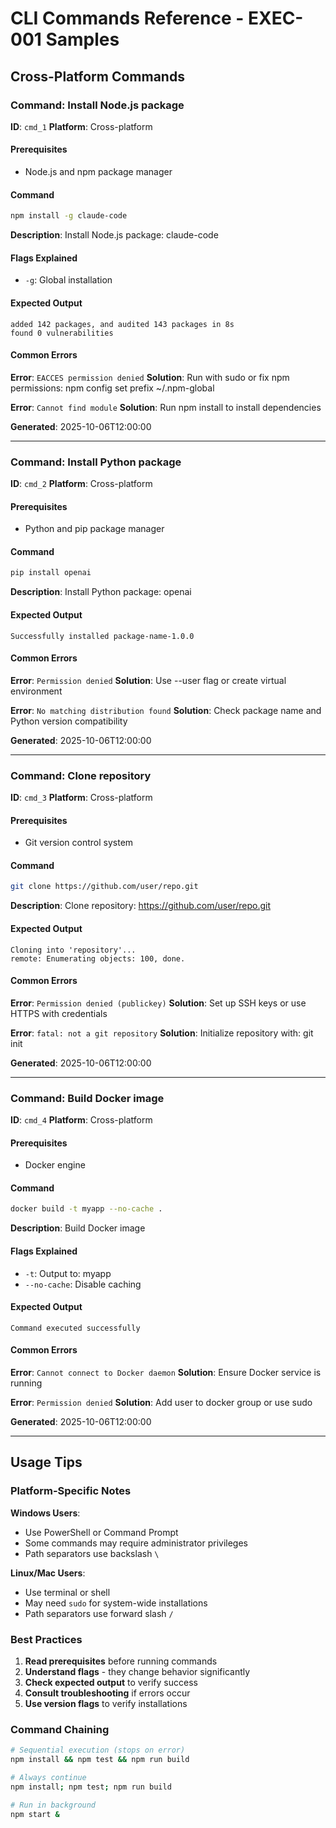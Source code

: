 # CLI Commands Reference - EXEC-001 Samples

## Cross-Platform Commands

### Command: Install Node.js package

**ID**: `cmd_1`
**Platform**: Cross-platform

#### Prerequisites
- Node.js and npm package manager

#### Command
```bash
npm install -g claude-code
```

**Description**: Install Node.js package: claude-code

#### Flags Explained
- `-g`: Global installation

#### Expected Output
```
added 142 packages, and audited 143 packages in 8s
found 0 vulnerabilities
```

#### Common Errors

**Error**: `EACCES permission denied`
**Solution**: Run with sudo or fix npm permissions: npm config set prefix ~/.npm-global

**Error**: `Cannot find module`
**Solution**: Run npm install to install dependencies

**Generated**: 2025-10-06T12:00:00

---

### Command: Install Python package

**ID**: `cmd_2`
**Platform**: Cross-platform

#### Prerequisites
- Python and pip package manager

#### Command
```bash
pip install openai
```

**Description**: Install Python package: openai

#### Expected Output
```
Successfully installed package-name-1.0.0
```

#### Common Errors

**Error**: `Permission denied`
**Solution**: Use --user flag or create virtual environment

**Error**: `No matching distribution found`
**Solution**: Check package name and Python version compatibility

**Generated**: 2025-10-06T12:00:00

---

### Command: Clone repository

**ID**: `cmd_3`
**Platform**: Cross-platform

#### Prerequisites
- Git version control system

#### Command
```bash
git clone https://github.com/user/repo.git
```

**Description**: Clone repository: https://github.com/user/repo.git

#### Expected Output
```
Cloning into 'repository'...
remote: Enumerating objects: 100, done.
```

#### Common Errors

**Error**: `Permission denied (publickey)`
**Solution**: Set up SSH keys or use HTTPS with credentials

**Error**: `fatal: not a git repository`
**Solution**: Initialize repository with: git init

**Generated**: 2025-10-06T12:00:00

---

### Command: Build Docker image

**ID**: `cmd_4`
**Platform**: Cross-platform

#### Prerequisites
- Docker engine

#### Command
```bash
docker build -t myapp --no-cache .
```

**Description**: Build Docker image

#### Flags Explained
- `-t`: Output to: myapp
- `--no-cache`: Disable caching

#### Expected Output
```
Command executed successfully
```

#### Common Errors

**Error**: `Cannot connect to Docker daemon`
**Solution**: Ensure Docker service is running

**Error**: `Permission denied`
**Solution**: Add user to docker group or use sudo

**Generated**: 2025-10-06T12:00:00

---

## Usage Tips

### Platform-Specific Notes

**Windows Users**:
- Use PowerShell or Command Prompt
- Some commands may require administrator privileges
- Path separators use backslash `\`

**Linux/Mac Users**:
- Use terminal or shell
- May need `sudo` for system-wide installations
- Path separators use forward slash `/`

### Best Practices

1. **Read prerequisites** before running commands
2. **Understand flags** - they change behavior significantly
3. **Check expected output** to verify success
4. **Consult troubleshooting** if errors occur
5. **Use version flags** to verify installations

### Command Chaining

```bash
# Sequential execution (stops on error)
npm install && npm test && npm run build

# Always continue
npm install; npm test; npm run build

# Run in background
npm start &
```
